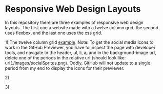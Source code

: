 <h1>Responsive Web Design Layouts</h1>

<p>In this repository there are three examples of responsive web design layouts. The first one a website made with a twelve column grid, the second uses flexbox, and the last one uses the css grid.</p>

<p>1) The twelve column grid <a href="https://htmlpreview.github.io/?https://github.com/DevJHennessy/Responsive_Web_Design/blob/master/ColumnGrid/index.html">example</a>. Note: To get the social media icons to work in the GitHub Previewer, you have to inspect the page with developer tools, and navigate to the header, ul, li, a, and in the background-image url, delete one of the periods in the relative url (should look like: url(./images/socialSprites.png). Oddly, GitHub will not update to a single period from my end to display the icons for their previewer.</p>

<p>2) </p>

<p>3) </p>
